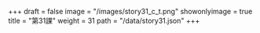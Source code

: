 +++
draft = false 
image = "/images/story31_c_t.png" 
showonlyimage = true 
title = "第31課" 
weight = 31 
path = "/data/story31.json" 
+++
